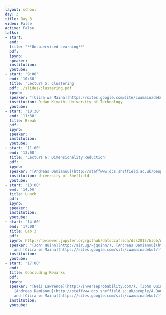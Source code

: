```yaml
---
layout: school
day: 3
title: Day 3
video: False
active: False
talks:
- start: 
  end: 
  title: "**Unsupervised Learning**"
  pdf: 
  ipynb: 
  speaker: 
  institution: 
  youtube: 
- start: '9:00'
  end: '10:30'
  title: 'Lecture 5: Clustering'
  pdf: ./slides/clustering.pdf
  ipynb: 
  speaker: "[Ciira wa Maina](https://sites.google.com/site/cwamainadekut/)"
  institution: Dedan Kimathi University of Technology
  youtube: 
- start: '10:30'
  end: '11:30'
  title: Break
  pdf: 
  ipynb: 
  speaker: 
  institution: 
  youtube: 
- start: '11:00'
  end: '13:00'
  title: 'Lecture 6: Dimensionality Reduction'
  pdf: 
  ipynb: 
  speaker: "[Andreas Damianou](http://staffwww.dcs.sheffield.ac.uk/people/A.Damianou/)"
  institution: University of Sheffield
  youtube: 
- start: '13:00'
  end: '14:00'
  title: Lunch
  pdf: 
  ipynb: 
  speaker: 
  institution: 
  youtube: 
- start: '14:00'
  end: '17:00'
  title: Lab 3
  pdf: 
  ipynb: http://nbviewer.jupyter.org/github/datsciafrica/dss2015/blob/master/Clustering.ipynb
  speaker: "[John Quinn](http://air.ug/~jquinn/), [Andreas Damianou](http://staffwww.dcs.sheffield.ac.uk/people/A.Damianou/index.html)
    and [Ciira wa Maina](https://sites.google.com/site/cwamainadekut/)"
  institution: 
  youtube: 
- start: '17:00'
  end: 
  title: Concluding Remarks
  pdf: 
  ipynb: 
  speaker: "[Neil Lawrence](http://inverseprobability.com/), [John Quinn](http://air.ug/~jquinn/),
    [Andreas Damianou](http://staffwww.dcs.sheffield.ac.uk/people/A.Damianou/index.html)
    and [Ciira wa Maina](https://sites.google.com/site/cwamainadekut/)"
  institution: 
  youtube: 
---
```

